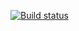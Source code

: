 [![Build status](https://build.appcenter.ms/v0.1/apps/bf5c15d4-f5b1-4ab8-9038-2cc9b502ac94/branches/develop/badge)](https://appcenter.ms)
